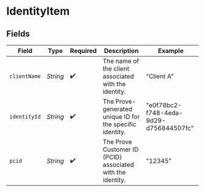 # IdentityItem


## Fields

| Field                                                      | Type                                                       | Required                                                   | Description                                                | Example                                                    |
| ---------------------------------------------------------- | ---------------------------------------------------------- | ---------------------------------------------------------- | ---------------------------------------------------------- | ---------------------------------------------------------- |
| `clientName`                                               | *String*                                                   | :heavy_check_mark:                                         | The name of the client associated with the identity.       | "Client A"                                                 |
| `identityId`                                               | *String*                                                   | :heavy_check_mark:                                         | The Prove-generated unique ID for the specific identity.   | "e0f78bc2-f748-4eda-9d29-d756844507fc"                     |
| `pcid`                                                     | *String*                                                   | :heavy_check_mark:                                         | The Prove Customer ID (PCID) associated with the identity. | "12345"                                                    |